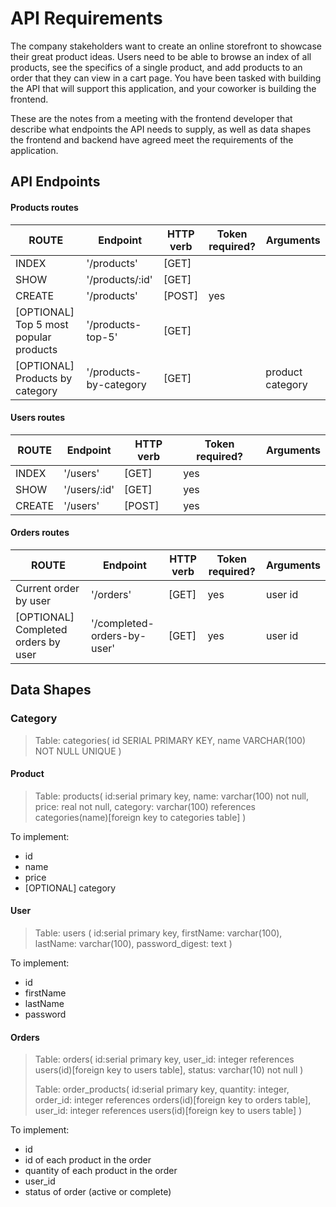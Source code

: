 # API Requirements
The company stakeholders want to create an online storefront to showcase their great product ideas. Users need to be able to browse an index of all products, see the specifics of a single product, and add products to an order that they can view in a cart page. You have been tasked with building the API that will support this application, and your coworker is building the frontend.

These are the notes from a meeting with the frontend developer that describe what endpoints the API needs to supply, as well as data shapes the frontend and backend have agreed meet the requirements of the application. 

## API Endpoints

#### Products routes
ROUTE                                   | Endpoint                      | HTTP verb     | Token required?       | Arguments
-----                                   | --------                      | ---------     | ------                | ---------
INDEX                                   | '/products'                   | [GET]         |                       |
SHOW                                    | '/products/:id'               | [GET]         |                       |
CREATE                                  | '/products'                   | [POST]        | yes                   |
[OPTIONAL] Top 5 most popular products  | '/products-top-5'             | [GET]         |                       |
[OPTIONAL] Products by category         | '/products-by-category        | [GET]         |                       | product category

#### Users routes
ROUTE                                   | Endpoint                      | HTTP verb     | Token required?       | Arguments
-----                                   | --------                      | ---------     | ------                | ---------
INDEX                                   | '/users'                      | [GET]         | yes                   |
SHOW                                    | '/users/:id'                  | [GET]         | yes                   |
CREATE                                  | '/users'                      | [POST]        | yes                   |

#### Orders routes
ROUTE                                   | Endpoint                      | HTTP verb     | Token required?       | Arguments
-----                                   | --------                      | ---------     | ------                | ---------
Current order by user                   | '/orders'                     | [GET]         | yes                   | user id
[OPTIONAL] Completed orders by user     | '/completed-orders-by-user'   | [GET]         | yes                   | user id

## Data Shapes

### Category

>Table: categories(
    id SERIAL PRIMARY KEY, name VARCHAR(100) NOT NULL UNIQUE
    )
    
#### Product
>Table: products(
        id:serial primary key,
        name: varchar(100) not null,
        price: real not null,
        category: varchar(100) references categories(name)[foreign key to categories table]
        )
        
To implement:
- id
- name
- price
- [OPTIONAL] category

#### User
>Table: users (
    id:serial primary key,
    firstName: varchar(100),
    lastName: varchar(100),
    password_digest: text
    )
    
To implement:    
- id
- firstName
- lastName
- password

#### Orders
>Table: orders(
    id:serial primary key,
    user_id: integer references users(id)[foreign key to users table],
    status: varchar(10) not null
    )
 >   
 >Table: order_products(
    id:serial primary key,
    quantity: integer,
    order_id: integer references orders(id)[foreign key to orders table],
    user_id: integer references users(id)[foreign key to users table]
    )

To implement:
- id
- id of each product in the order
- quantity of each product in the order
- user_id
- status of order (active or complete)

